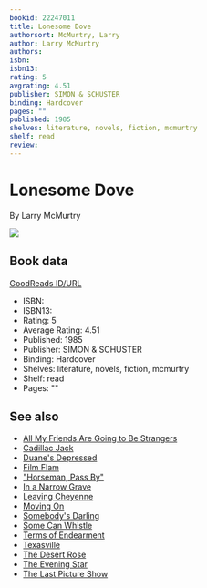 ```yaml
---
bookid: 22247011
title: Lonesome Dove
authorsort: McMurtry, Larry
author: Larry McMurtry
authors: 
isbn: 
isbn13: 
rating: 5
avgrating: 4.51
publisher: SIMON & SCHUSTER
binding: Hardcover
pages: ""
published: 1985
shelves: literature, novels, fiction, mcmurtry
shelf: read
review: 
---
```


# Lonesome Dove

By Larry McMurtry

![](../../1400685305l/22247011.jpg)

## Book data

[GoodReads ID/URL](https://www.goodreads.com/book/show/22247011)

- ISBN: 
- ISBN13: 
- Rating: 5
- Average Rating: 4.51
- Published: 1985
- Publisher: SIMON & SCHUSTER
- Binding: Hardcover
- Shelves: literature, novels, fiction, mcmurtry
- Shelf: read
- Pages: ""


## See also

- [All My Friends Are Going to Be Strangers](All_My_Friends_Are_Going_to_Be_Strangers.md)
- [Cadillac Jack](Cadillac_Jack.md)
- [Duane's Depressed](Duanes_Depressed.md)
- [Film Flam](Film_Flam-_Essays_on_Hollywood.md)
- ["Horseman, Pass By"](Horseman__Pass_By.md)
- [In a Narrow Grave](In_a_Narrow_Grave-_Essays_on_Texas.md)
- [Leaving Cheyenne](Leaving_Cheyenne.md)
- [Moving On](Moving_On.md)
- [Somebody's Darling](Somebodys_Darling.md)
- [Some Can Whistle](Some_Can_Whistle.md)
- [Terms of Endearment](Terms_of_Endearment.md)
- [Texasville](Texasville.md)
- [The Desert Rose](The_Desert_Rose.md)
- [The Evening Star](The_Evening_Star.md)
- [The Last Picture Show](The_Last_Picture_Show.md)
